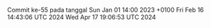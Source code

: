 Commit ke-55 pada tanggal Sun Jan 01 14:00 2023 +0100
Fri Feb 16 14:43:06 UTC 2024
Wed Apr 17 19:06:53 UTC 2024
